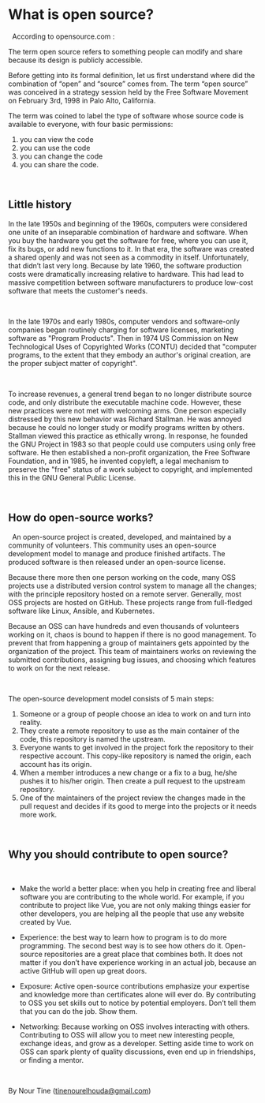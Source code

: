# What is open source?

&nbsp;
According to opensource.com :

The term open source refers to something people can modify and share because its design is publicly accessible.

Before getting into its formal definition, let us first understand where did the combination of “open” and “source” comes from. The term “open source” was conceived in a strategy session held by the Free Software Movement on February 3rd, 1998 in Palo Alto, California.

The term was coined to label the type of software whose source code is available to everyone, with four basic permissions:

1. you can view the code
2. you can use the code
3. you can change the code
4. you can share the code.

&nbsp;

## Little history

In the late 1950s and beginning of the 1960s, computers were considered one unite of an inseparable combination of hardware and software. When you buy the hardware you get the software for free, where you can use it, fix its bugs, or add new functions to it.
In that era, the software was created a shared openly and was not seen as a commodity in itself. Unfortunately, that didn’t last very long. Because by late 1960, the software production costs were dramatically increasing relative to hardware. This had lead to massive competition between software manufacturers to produce low-cost software that meets the customer's needs.

&nbsp;

In the late 1970s and early 1980s, computer vendors and software-only companies began routinely charging for software licenses, marketing software as "Program Products".
Then in 1974 US Commission on New Technological Uses of Copyrighted Works (CONTU) decided that "computer programs, to the extent that they embody an author's original creation, are the proper subject matter of copyright".

&nbsp;

To increase revenues, a general trend began to no longer distribute source code, and only distribute the executable machine code. However, these new practices were not met with welcoming arms. One person especially distressed by this new behavior was Richard Stallman. He was annoyed because he could no longer study or modify programs written by others. Stallman viewed this practice as ethically wrong. In response, he founded the GNU Project in 1983 so that people could use computers using only free software. He then established a non-profit organization, the Free Software Foundation, and in 1985, he invented copyleft, a legal mechanism to preserve the "free" status of a work subject to copyright, and implemented this in the GNU General Public License.

&nbsp;

## How do open-source works?

&nbsp;
An open-source project is created, developed, and maintained by a community of volunteers. This community uses an open-source development model to manage and produce finished artifacts. The produced software is then released under an open-source license.

Because there more then one person working on the code, many OSS projects use a distributed version control system to manage all the changes; with the principle repository hosted on a remote server. Generally, most OSS projects are hosted on GitHub. These projects range from full-fledged software like Linux, Ansible, and Kubernetes.

Because an OSS can have hundreds and even thousands of volunteers working on it, chaos is bound to happen if there is no good management. To prevent that from happening a group of maintainers gets appointed by the organization of the project. This team of maintainers works on reviewing the submitted contributions, assigning bug issues, and choosing which features to work on for the next release.

&nbsp;

The open-source development model consists of 5 main steps:

1. Someone or a group of people choose an idea to work on and turn into reality.
2. They create a remote repository to use as the main container of the code, this repository is named the upstream.
3. Everyone wants to get involved in the project fork the repository to their respective account. This copy-like repository is named the origin, each account has its origin.
4. When a member introduces a new change or a fix to a bug, he/she pushes it to his/her origin. Then create a pull request to the upstream repository.
5. One of the maintainers of the project review the changes made in the pull request and decides if its good to merge into the projects or it needs more work.

&nbsp;

## Why you should contribute to open source?

&nbsp;

- Make the world a better place: when you help in creating free and liberal software you are contributing to the whole world. For example, if you contribute to project like Vue, you are not only making things easier for other developers, you are helping all the people that use any website created by Vue.

- Experience: the best way to learn how to program is to do more programming. The second best way is to see how others do it. Open-source repositories are a great place that combines both. It does not matter if you don’t have experience working in an actual job, because an active GitHub will open up great doors.

- Exposure: Active open-source contributions emphasize your expertise and knowledge more than certificates alone will ever do. By contributing to OSS you set skills out to notice by potential employers. Don’t tell them that you can do the job. Show them.

- Networking: Because working on OSS involves interacting with others. Contributing to OSS will allow you to meet new interesting people, exchange ideas, and grow as a developer. Setting aside time to work on OSS can spark plenty of quality discussions, even end up in friendships, or finding a mentor.

&nbsp;

By Nour Tine (tinenourelhouda@gmail.com)
